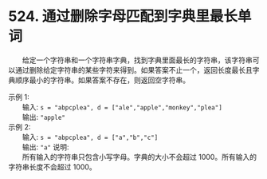 # 524. 通过删除字母匹配到字典里最长单词
&emsp;&emsp;给定一个字符串和一个字符串字典，找到字典里面最长的字符串，该字符串可以通过删除给定字符串的某些字符来得到。如果答案不止一个，返回长度最长且字典顺序最小的字符串。如果答案不存在，则返回空字符串。 

示例 1:  
&emsp;&emsp;输入: `s = "abpcplea", d = ["ale","apple","monkey","plea"]`  
&emsp;&emsp;输出: `"apple"`  
示例 2:  
&emsp;&emsp;输入: `s = "abpcplea", d = ["a","b","c"]`  
&emsp;&emsp;输出: `"a"`
说明:  
&emsp;&emsp;所有输入的字符串只包含小写字母。字典的大小不会超过 1000。所有输入的字符串长度不会超过 1000。

# 




















